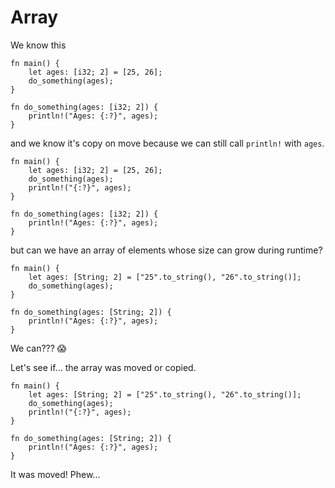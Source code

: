 # Array

We know this

```rust,editable
fn main() {
    let ages: [i32; 2] = [25, 26];
    do_something(ages);
}

fn do_something(ages: [i32; 2]) {
    println!("Ages: {:?}", ages);
}
```

and we know it's copy on move because we can still call `println!` with `ages`.

```rust,editable
fn main() {
    let ages: [i32; 2] = [25, 26];
    do_something(ages);
    println!("{:?}", ages);
}

fn do_something(ages: [i32; 2]) {
    println!("Ages: {:?}", ages);
}
```

but can we have an array of elements whose size can grow during runtime?

```rust,editable
fn main() {
    let ages: [String; 2] = ["25".to_string(), "26".to_string()];
    do_something(ages);
}

fn do_something(ages: [String; 2]) {
    println!("Ages: {:?}", ages);
}
```

We can??? 😱

Let's see if... the array was moved or copied.

```rust,editable
fn main() {
    let ages: [String; 2] = ["25".to_string(), "26".to_string()];
    do_something(ages);
    println!("{:?}", ages);
}

fn do_something(ages: [String; 2]) {
    println!("Ages: {:?}", ages);
}
```

It was moved! Phew...
